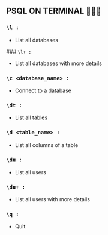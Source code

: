 ## PSQL ON TERMINAL 🚀👩‍🚀

### `\l :`
- List all databases

### `\l+ :` 
- List all databases with more details

### `\c <database_name> :`
- Connect to a database

### `\dt :`
- List all tables

### `\d <table_name> :`
- List all columns of a table

### `\du :`
- List all users

### `\du+ :`
- List all users with more details

### `\q :`
- Quit

